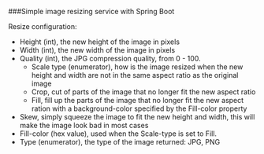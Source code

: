 ###Simple image resizing service with Spring Boot

Resize configuration:
* Height (int), the new height of the image in pixels
* Width (int), the new width of the image in pixels
* Quality (int), the JPG compression quality, from 0 - 100.
    * Scale type (enumerator), how is the image resized when the new height and width are not in the same aspect ratio as the original image
    * Crop, cut of parts of the image that no longer fit the new aspect ratio
    * Fill, fill up the parts of the image that no longer fit the new aspect ration with a background-color specified by the Fill-color property
* Skew, simply squeeze the image to fit the new height and width, this will make the image look bad in most cases
* Fill-color (hex value), used when the Scale-type is set to Fill.
* Type (enumerator), the type of the image returned: JPG, PNG